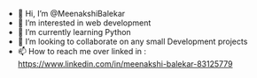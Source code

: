 - 👋 Hi, I’m @MeenakshiBalekar
- 👀 I’m interested in web development
- 🌱 I’m currently learning Python
- 💞️ I’m looking to collaborate on any small Development projects 
- 📫 How to reach me over linked in : https://www.linkedin.com/in/meenakshi-balekar-83125779

<!---
MeenakshiBalekar/MeenakshiBalekar is a ✨ special ✨ repository because its `README.md` (this file) appears on your GitHub profile.
You can click the Preview link to take a look at your changes.
--->
